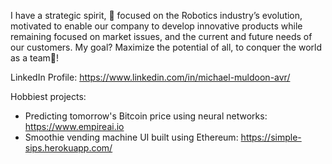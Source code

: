 I have a strategic spirit, 🎯 focused on the Robotics industry’s evolution, motivated to enable our company to develop innovative products while remaining focused on market issues, and the current and future needs of our customers. My goal? Maximize the potential of all, to conquer the world as a team💪! 

LinkedIn Profile: https://www.linkedin.com/in/michael-muldoon-avr/

Hobbiest projects: 
- Predicting tomorrow's Bitcoin price using neural networks: https://www.empireai.io
- Smoothie vending machine UI built using Ethereum: https://simple-sips.herokuapp.com/

